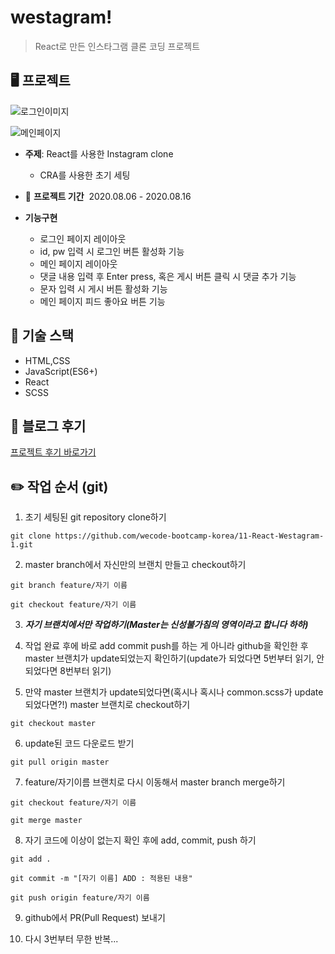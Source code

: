 # westagram!

> React로 만든 인스타그램 클론 코딩 프로젝트

## 🖥 프로젝트

![로그인이미지](https://media.giphy.com/media/XZrrnWofNbQzj3ygNc/giphy.gif)

![메인페이지](https://media.giphy.com/media/eKJF5Ekz1xZZ05wK9p/giphy.gif)

- **주제**: React를 사용한 Instagram clone

  - CRA를 사용한 초기 세팅


- 📅 **프로젝트 기간**
  ​ 2020.08.06 - 2020.08.16

- **기능구현**

  - 로그인 페이지 레이아웃
  - id, pw 입력 시 로그인 버튼 활성화 기능
  - 메인 페이지 레이아웃
  - 댓글 내용 입력 후 Enter press, 혹은 게시 버튼 클릭 시 댓글 추가 기능
  - 문자 입력 시 게시 버튼 활성화 기능
  - 메인 페이지 피드 좋아요 버튼 기능

## 🔧 기술 스택

- HTML,CSS
- JavaScript(ES6+)
- React
- SCSS

## 📕 블로그 후기

[프로젝트 후기 바로가기](https://velog.io/@yejikang/westagram-인스타그램-클론코딩-후기)

## ✏️ 작업 순서 (git)

1. 초기 세팅된 git repository clone하기

`git clone https://github.com/wecode-bootcamp-korea/11-React-Westagram-1.git`

2. master branch에서 자신만의 브랜치 만들고 checkout하기

`git branch feature/자기 이름`

`git checkout feature/자기 이름`

3. <i><b>자기 브랜치에서만 작업하기(Master는 신성불가침의 영역이라고 합니다 하하)</b></i>

4. 작업 완료 후에 바로 add commit push를 하는 게 아니라 github을 확인한 후 master 브랜치가 update되었는지 확인하기(update가 되었다면 5번부터 읽기, 안되었다면 8번부터 읽기)

5. 만약 master 브랜치가 update되었다면(혹시나 혹시나 common.scss가 update되었다면?!) master 브랜치로 checkout하기

`git checkout master`

6. update된 코드 다운로드 받기

`git pull origin master`

7. feature/자기이름 브랜치로 다시 이동해서 master branch merge하기

`git checkout feature/자기 이름`

`git merge master`

8. 자기 코드에 이상이 없는지 확인 후에 add, commit, push 하기

`git add .`

`git commit -m "[자기 이름] ADD : 적용된 내용"`

`git push origin feature/자기 이름`

9. github에서 PR(Pull Request) 보내기

10. 다시 3번부터 무한 반복...
